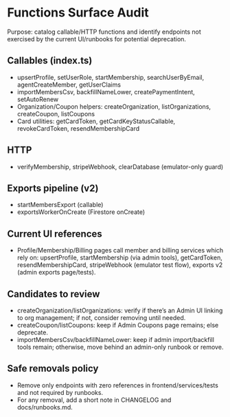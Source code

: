 # Functions Surface Audit

Purpose: catalog callable/HTTP functions and identify endpoints not exercised by the current UI/runbooks for potential deprecation.

## Callables (index.ts)

- upsertProfile, setUserRole, startMembership, searchUserByEmail, agentCreateMember, getUserClaims
- importMembersCsv, backfillNameLower, createPaymentIntent, setAutoRenew
- Organization/Coupon helpers: createOrganization, listOrganizations, createCoupon, listCoupons
- Card utilities: getCardToken, getCardKeyStatusCallable, revokeCardToken, resendMembershipCard

## HTTP

- verifyMembership, stripeWebhook, clearDatabase (emulator-only guard)

## Exports pipeline (v2)

- startMembersExport (callable)
- exportsWorkerOnCreate (Firestore onCreate)

## Current UI references

- Profile/Membership/Billing pages call member and billing services which rely on: upsertProfile, startMembership (via admin tools), getCardToken, resendMembershipCard, stripeWebhook (emulator test flow), exports v2 (admin exports page/tests).

## Candidates to review

- createOrganization/listOrganizations: verify if there’s an Admin UI linking to org management; if not, consider removing until needed.
- createCoupon/listCoupons: keep if Admin Coupons page remains; else deprecate.
- importMembersCsv/backfillNameLower: keep if admin import/backfill tools remain; otherwise, move behind an admin-only runbook or remove.

## Safe removals policy

- Remove only endpoints with zero references in frontend/services/tests and not required by runbooks.
- For any removal, add a short note in CHANGELOG and docs/runbooks.md.
